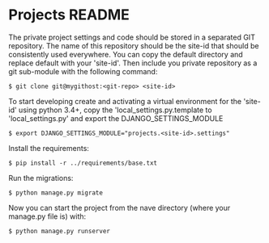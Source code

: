 # Projects README

The private project settings and code should be stored in a separated GIT repository. The name of this repository should be the site-id that should be consistently used everywhere. You can copy the default directory and replace default with your 'site-id'. Then include you private repository as a git sub-module with the following command:

	$ git clone git@mygithost:<git-repo> <site-id>

To start developing create and activating a virtual environment for the 'site-id' using python 3.4+, copy the 'local_settings.py.template to 'local_settings.py' and export the DJANGO_SETTINGS_MODULE

	$ export DJANGO_SETTINGS_MODULE="projects.<site-id>.settings"

Install the requirements:

	$ pip install -r ../requirements/base.txt

Run the migrations:

    $ python manage.py migrate

Now you can start the project from the nave directory (where your manage.py file is) with:

	$ python manage.py runserver
